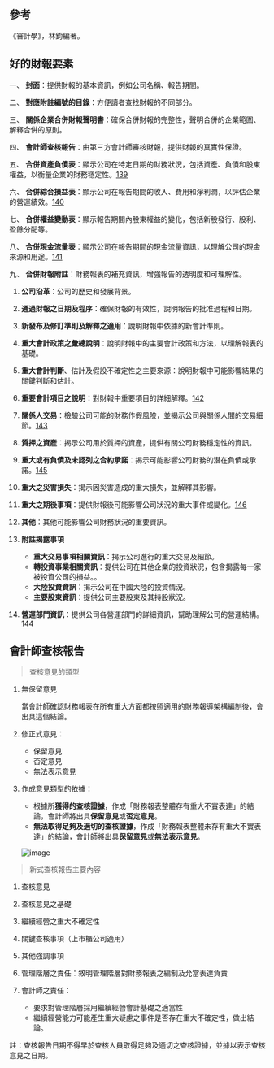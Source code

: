 ## 參考
《審計學》，林鈞編著。

## 好的財報要素

一、	**封面**：提供財報的基本資訊，例如公司名稱、報告期間。

二、	**對應附註編號的目錄**：方便讀者查找財報的不同部分。

三、	**關係企業合併財報聲明書**：確保合併財報的完整性，聲明合併的企業範圍、解釋合併的原則。

四、	**會計師查核報告**：由第三方會計師審核財報，提供財報的真實性保證。

五、	**合併資產負債表**：顯示公司在特定日期的財務狀況，包括資產、負債和股東權益，以衡量企業的財務穩定性。[139](https://github.com/CAFECA-IO/KnowledgeManagement/issues/139)

六、	**合併綜合損益表**：顯示公司在報告期間的收入、費用和淨利潤，以評估企業的營運績效。[140](https://github.com/CAFECA-IO/KnowledgeManagement/issues/140)

七、	**合併權益變動表**：顯示報告期間內股東權益的變化，包括新股發行、股利、盈餘分配等。

八、	**合併現金流量表**：顯示公司在報告期間的現金流量資訊，以理解公司的現金來源和用途。[141](https://github.com/CAFECA-IO/KnowledgeManagement/issues/141)

九、	**合併財報附註**：財務報表的補充資訊，增強報告的透明度和可理解性。
1.	**公司沿革**：公司的歷史和發展背景。
2.	**通過財報之日期及程序**：確保財報的有效性，說明報告的批准過程和日期。
3.	**新發布及修訂準則及解釋之適用**：說明財報中依據的新會計準則。
4.	**重大會計政策之彙總說明**：說明財報中的主要會計政策和方法，以理解報表的基礎。
5.	**重大會計判斷**、估計及假設不確定性之主要來源：說明財報中可能影響結果的關鍵判斷和估計。
6.	**重要會計項目之說明**：對財報中重要項目的詳細解釋。[142](https://github.com/CAFECA-IO/KnowledgeManagement/issues/142)
7.	**關係人交易**：檢驗公司可能的財務作假風險，並揭示公司與關係人間的交易細節。[143](https://github.com/CAFECA-IO/KnowledgeManagement/issues/143)
8.	**質押之資產**：揭示公司用於質押的資產，提供有關公司財務穩定性的資訊。
9.	**重大或有負債及未認列之合約承諾**：揭示可能影響公司財務的潛在負債或承諾。[145](https://github.com/CAFECA-IO/KnowledgeManagement/issues/145)
10.	**重大之災害損失**：揭示因災害造成的重大損失，並解釋其影響。
11.	**重大之期後事項**：提供財報後可能影響公司狀況的重大事件或變化。[146](https://github.com/CAFECA-IO/KnowledgeManagement/issues/146)
12.	**其他**：其他可能影響公司財務狀況的重要資訊。
13.	**附註揭露事項**

    - **重大交易事項相關資訊**：揭示公司進行的重大交易及細節。
    - **轉投資事業相關資訊**：提供公司在其他企業的投資狀況，包含揭露每一家被投資公司的損益。。
    - **大陸投資資訊**：揭示公司在中國大陸的投資情況。
    - **主要股東資訊**：提供公司主要股東及其持股狀況。

14.	**營運部門資訊**：提供公司各營運部門的詳細資訊，幫助理解公司的營運結構。[144](https://github.com/CAFECA-IO/KnowledgeManagement/issues/144)

## 會計師查核報告
> 查核意見的類型

1. 無保留意見

    當會計師確認財務報表在所有重大方面都按照適用的財務報導架構編制後，會出具這個結論。

2. 修正式意見：
    - 保留意見
    - 否定意見
    - 無法表示意見

3. 作成意見類型的依據：
    - 根據所**獲得的查核證據**，作成「財務報表整體存有重大不實表達」的結論，會計師將出具**保留意見**或**否定意見**。
    - **無法取得足夠及適切的查核證據**，作成「財務報表整體未存有重大不實表達」的結論，會計師將出具**保留意見**或**無法表示意見**。
    
    ![image](https://github.com/CAFECA-IO/KnowledgeManagement/assets/143787831/91d8d252-9380-4154-b7fa-cb5da9e54fcd)

> 新式查核報告主要內容

1. 查核意見
2. 查核意見之基礎
3. 繼續經營之重大不確定性
4. 關鍵查核事項（上市櫃公司適用）
5. 其他強調事項
6. 管理階層之責任：敘明管理階層對財務報表之編制及允當表達負責
7. 會計師之責任：

    - 要求對管理階層採用繼續經營會計基礎之適當性
    - 繼續經營能力可能產生重大疑慮之事件是否存在重大不確定性，做出結論。

註：查核報告日期不得早於查核人員取得足夠及適切之查核證據，並據以表示查核意見之日期。
